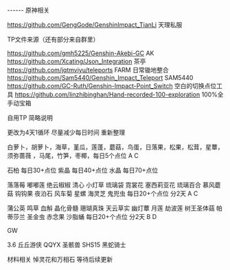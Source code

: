 ------ 原神相关

https://github.com/GengGode/GenshinImpact_TianLi 天理私服

TP文件来源（还有部分来自群里）

https://github.com/gmh5225/Genshin-Akebi-GC AK
https://github.com/Xcating/Json_Integration 茶亭
https://github.com/jqtmviyu/teleports FARM 日常锄地整合
https://github.com/Sam5440/Genshin_Impact_Teleport SAM5440
https://github.com/GC-Ruth/Genshin-Impact-Point_Switch 空白的切换点位工具
https://github.com/linzhibinghan/Hand-recorded-100-exploration 100%全手动宝箱

自用TP 简略说明

更改为4天1循环 尽量减少每日时间 重新整理

白萝卜，胡萝卜，海草，堇瓜，莲蓬，蘑菇，鸟蛋，日落果，松果，松茸，星蕈，须弥蔷薇 ，马尾，竹笋，枣椰，每日5个点位 A C

石柏  每日30+点位
紫晶  每日40+点位
水晶  每日70+点位

落落莓 嘟嘟莲 绝云椒椒 清心 小灯草 琉璃袋 霓裳花 塞西莉亚花 琉璃百合 慕风蘑菇 钩钩果 夜泊石 风车菊 星螺 海灵芝 鬼兜虫 每日20+个点位 分2天 A C

蒲公英 鸣草 血斛 晶化骨髓 珊瑚真珠 天云草实 幽灯蕈 月莲 劫波莲 树王圣体菇 帕蒂莎兰 圣金虫 赤念果 沙脂蛹  每日20+个点位 分2天 B D

GW

3.6 丘丘游侠 QQYX 圣骸兽 SHS15 黑蛇骑士

材料相关 悼灵花和万相石 等待后续更新
